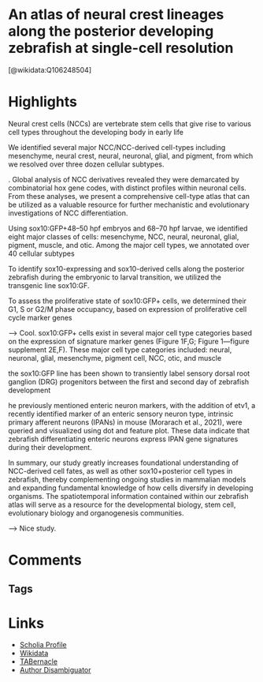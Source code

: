 
An atlas of neural crest lineages along the posterior developing zebrafish at single-cell resolution
==========
  
  [@wikidata:Q106248504]  
  

# Highlights

Neural crest cells (NCCs) are vertebrate stem cells that give rise to various cell types throughout the developing body in early life

We identified several major NCC/NCC-derived cell-types including mesenchyme, neural crest, neural, neuronal, glial, and pigment, from which we resolved over three dozen cellular subtypes.

. Global analysis of NCC derivatives revealed they were demarcated by combinatorial hox gene codes, with distinct profiles within neuronal cells. From these analyses, we present a comprehensive cell-type atlas that can be utilized as a valuable resource for further mechanistic and evolutionary investigations of NCC differentiation.

 Using sox10:GFP+48–50 hpf embryos and 68–70 hpf larvae, we identified eight major classes of cells: mesenchyme, NCC, neural, neuronal, glial, pigment, muscle, and otic. Among the major cell types, we annotated over 40 cellular subtypes

 To identify sox10-expressing and sox10-derived cells along the posterior zebrafish during the embryonic to larval transition, we utilized the transgenic line sox10:GF.

 To assess the proliferative state of sox10:GFP+ cells, we determined their G1, S or G2/M phase occupancy, based on expression of proliferative cell cycle marker genes

 --> Cool.
sox10:GFP+ cells exist in several major cell type categories based on the expression of signature marker genes (Figure 1F,G; Figure 1—figure supplement 2E,F). These major cell type categories included: neural, neuronal, glial, mesenchyme, pigment cell, NCC, otic, and muscle

the sox10:GFP line has been shown to transiently label sensory dorsal root ganglion (DRG) progenitors between the first and second day of zebrafish development

he previously mentioned enteric neuron markers, with the addition of etv1, a recently identified marker of an enteric sensory neuron type, intrinsic primary afferent neurons (IPANs) in mouse (Morarach et al., 2021), were queried and visualized using dot and feature plot. These data indicate that zebrafish differentiating enteric neurons express IPAN gene signatures during their development.

In summary, our study greatly increases foundational understanding of NCC-derived cell fates, as well as other sox10+posterior cell types in zebrafish, thereby complementing ongoing studies in mammalian models and expanding fundamental knowledge of how cells diversify in developing organisms. The spatiotemporal information contained within our zebrafish atlas will serve as a resource for the developmental biology, stem cell, evolutionary biology and organogenesis communities.

--> Nice study.

# Comments

## Tags

# Links
  
 * [Scholia Profile](https://scholia.toolforge.org/work/Q106248504)  
 * [Wikidata](https://www.wikidata.org/wiki/Q106248504)  
 * [TABernacle](https://tabernacle.toolforge.org/?#/tab/manual/Q106248504/P921%3BP4510)  
 * [Author Disambiguator](https://author-disambiguator.toolforge.org/work_item_oauth.php?id=Q106248504&batch_id=&match=1&author_list_id=&doit=Get+author+links+for+work)  
